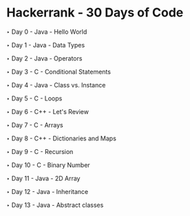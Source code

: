 # Hackerrank - 30 Days of Code

‣ Day 0 - Java - Hello World

‣ Day 1 - Java - Data Types

‣ Day 2 - Java - Operators

‣ Day 3 - C -  Conditional Statements

‣ Day 4 - Java -  Class vs. Instance

‣ Day 5 - C -  Loops

‣ Day 6 - C++ -  Let's Review

‣ Day 7 - C -  Arrays

‣ Day 8 - C++ - Dictionaries and Maps

‣ Day 9 - C -  Recursion

‣ Day 10 - C -  Binary Number

‣ Day 11 - Java - 2D Array

‣ Day 12 - Java - Inheritance

‣ Day 13 - Java - Abstract classes
